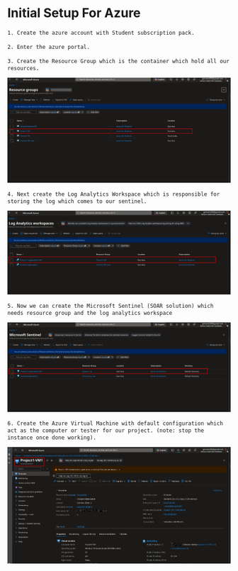 # Initial Setup For Azure

    1. Create the azure account with Student subscription pack.

    2. Enter the azure portal.

    3. Create the Resource Group which is the container which hold all our resources.

![Resource_Group](/images/resource_group.png)

    4. Next create the Log Analytics Workspace which is responsible for storing the log which comes to our sentinel.

![Log Analytics Workspace](/images/log_analytics_ws.png)

    5. Now we can create the Microsoft Sentinel (SOAR solution) which needs resource group and the log analytics workspace

![Microsoft Sentinel](/images/sentinel.png)

    6. Create the Azure Virtual Machine with default configuration which act as the computer or tester for our project. (note: stop the instance once done working).

![Virtual Machine](/images/project1-vm1.png)
